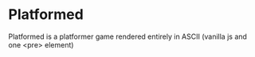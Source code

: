 # Platformed
Platformed is a platformer game rendered entirely in ASCII (vanilla js and one &lt;pre> element)
